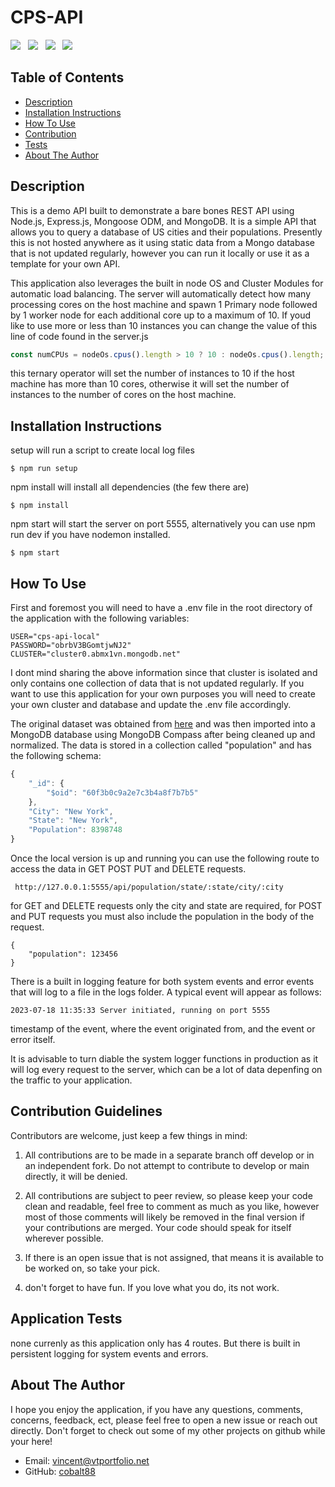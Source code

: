 # CPS-API

<img src="https://img.shields.io/badge/JavaScript-323330?style=for-the-badge&logo=javascript&logoColor=F7DF1E"> &nbsp;
<img src="https://img.shields.io/badge/Node.js-339933?style=for-the-badge&logo=nodedotjs&logoColor=white"> &nbsp;
<img src="https://img.shields.io/badge/Express.js-000000?style=for-the-badge&logo=express&logoColor=white"> &nbsp;
<img src="https://img.shields.io/badge/MongoDB-4EA94B?style=for-the-badge&logo=mongodb&logoColor=white"> &nbsp;

## Table of Contents

- [Description](#overall-description)
- [Installation Instructions](#installation-instructions)
- [How To Use](#instructions/how-to-use)
- [Contribution](#contribution-guidelines)
- [Tests](#application-tests)
- [About The Author](#about-the-author)

## Description

This is a demo API built to demonstrate a bare bones REST API using Node.js, Express.js, Mongoose ODM, and MongoDB. It is a simple API that allows you to query a database of US cities and their populations. Presently this is not hosted anywhere as it using static data from a Mongo database that is not updated regularly, however you can run it locally or use it as a template for your own API.

This application also leverages the built in node OS and Cluster Modules for automatic load balancing. The server will automatically detect how many processing cores on the host machine and spawn 1 Primary node followed by 1 worker node for each additional core up to a maximum of 10. If youd like to use more or less than 10 instances you can change the value of this line of code found in the server.js

```javascript
const numCPUs = nodeOs.cpus().length > 10 ? 10 : nodeOs.cpus().length;
```

this ternary operator will set the number of instances to 10 if the host machine has more than 10 cores, otherwise it will set the number of instances to the number of cores on the host machine.

## Installation Instructions

setup will run a script to create local log files

```
$ npm run setup
```

npm install will install all dependencies (the few there are)

```
$ npm install
```

npm start will start the server on port 5555, alternatively you can use npm run dev if you have nodemon installed.

```
$ npm start
```

## How To Use

First and foremost you will need to have a .env file in the root directory of the application with the following variables:

```
USER="cps-api-local"
PASSWORD="obrbV3BGomtjwNJ2"
CLUSTER="cluster0.abmx1vn.mongodb.net"
```

I dont mind sharing the above information since that cluster is isolated and only contains one collection of data that is not updated regularly. If you want to use this application for your own purposes you will need to create your own cluster and database and update the .env file accordingly.

The original dataset was obtained from [here](https://github.com/Trazi-Ventures/sample-data-interview/blob/main/city_populations.csv) and was then imported into a MongoDB database using MongoDB Compass after being cleaned up and normalized. The data is stored in a collection called "population" and has the following schema:

```javascript
{
    "_id": {
        "$oid": "60f3b0c9a2e7c3b4a8f7b7b5"
    },
    "City": "New York",
    "State": "New York",
    "Population": 8398748
}

```

Once the local version is up and running you can use the following route to access the data in GET POST PUT and DELETE requests.

```
 http://127.0.0.1:5555/api/population/state/:state/city/:city
```

for GET and DELETE requests only the city and state are required, for POST and PUT requests you must also include the population in the body of the request.

```
{
    "population": 123456
}
```

There is a built in logging feature for both system events and error events that will log to a file in the logs folder. A typical event will appear as follows:

```
2023-07-18 11:35:33 Server initiated, running on port 5555
```

timestamp of the event, where the event originated from, and the event or error itself.

It is advisable to turn diable the system logger functions in production as it will log every request to the server, which can be a lot of data depenfing on the traffic to your application.

## Contribution Guidelines

Contributors are welcome, just keep a few things in mind:

1. All contributions are to be made in a separate branch off develop or in an independent fork. Do not attempt to contribute to develop or main directly, it will be denied.

2. All contributions are subject to peer review, so please keep your code clean and readable, feel free to comment as much as you like, however most of those comments will likely be removed in the final version if your contributions are merged. Your code should speak for itself wherever possible.

3. If there is an open issue that is not assigned, that means it is available to be worked on, so take your pick.

4. don't forget to have fun. If you love what you do, its not work.

## Application Tests

none currenly as this application only has 4 routes. But there is built in persistent logging for system events and errors.

## About The Author

I hope you enjoy the application, if you have any questions, comments, concerns, feedback, ect,
please feel free to open a new issue or reach out directly. Don't forget to check out some of my other projects on github while your here!

- Email: [vincent@vtportfolio.net](vincent@vtportfolio.net)
- GitHub: [cobalt88](https://github.com/cobalt88)
